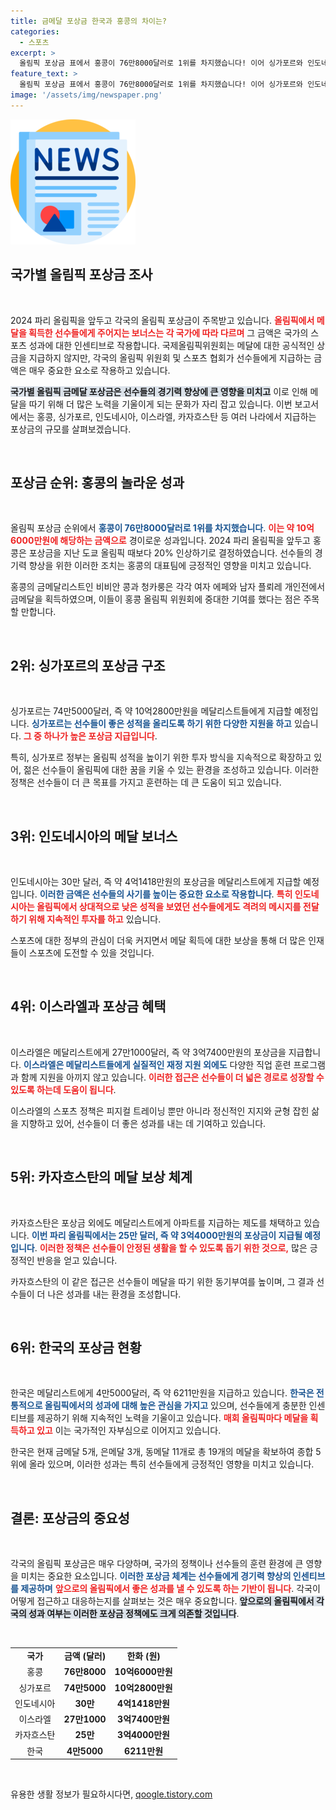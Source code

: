 ```yaml
---
title: 금메달 포상금 한국과 홍콩의 차이는?
categories:
  - 스포츠
excerpt: >
  올림픽 포상금 표에서 홍콩이 76만8000달러로 1위를 차지했습니다! 이어 싱가포르와 인도네시아가 뒤를 잇고, 한국은 4만5000달러로 9위에 올라. 메달 이외에도 다양한 부상이 기다리고 있어요!
feature_text: >
  올림픽 포상금 표에서 홍콩이 76만8000달러로 1위를 차지했습니다! 이어 싱가포르와 인도네시아가 뒤를 잇고, 한국은 4만5000달러로 9위에 올라. 메달 이외에도 다양한 부상이 기다리고 있어요!
image: '/assets/img/newspaper.png'
---
```


<p><img src="/assets/img/newspaper.png" alt="kimp 속보" /></p>

<h2 data-ke-size="size26">국가별 올림픽 포상금 조사</h2>

<p data-ke-size="size16">&nbsp;</p>

<p>2024 파리 올림픽을 앞두고 각국의 올림픽 포상금이 주목받고 있습니다. <b><span style="color: #ee2323;">올림픽에서 메달을 획득한 선수들에게 주어지는 보너스는 각 국가에 따라 다르며</span></b> 그 금액은 국가의 스포츠 성과에 대한 인센티브로 작용합니다. 국제올림픽위원회는 메달에 대한 공식적인 상금을 지급하지 않지만, 각국의 올림픽 위원회 및 스포츠 협회가 선수들에게 지급하는 금액은 매우 중요한 요소로 작용하고 있습니다. </p>

<p><b><span style="background-color: #21538527;">국가별 올림픽 금메달 포상금은 선수들의 경기력 향상에 큰 영향을 미치고</span></b> 이로 인해 메달을 따기 위해 더 많은 노력을 기울이게 되는 문화가 자리 잡고 있습니다. 이번 보고서에서는 홍콩, 싱가포르, 인도네시아, 이스라엘, 카자흐스탄 등 여러 나라에서 지급하는 포상금의 규모를 살펴보겠습니다. </p>

<p data-ke-size="size16">&nbsp;</p>

<h2 data-ke-size="size26">포상금 순위: 홍콩의 놀라운 성과</h2>

<p data-ke-size="size16">&nbsp;</p>

<p>올림픽 포상금 순위에서 <b><span style="color: #1a5490;">홍콩이 76만8000달러로 1위를 차지했습니다</span></b>. <b><span style="color: #ee2323;">이는 약 10억6000만원에 해당하는 금액으로</span></b> 경이로운 성과입니다. 2024 파리 올림픽을 앞두고 홍콩은 포상금을 지난 도쿄 올림픽 때보다 20% 인상하기로 결정하였습니다. 선수들의 경기력 향상을 위한 이러한 조치는 홍콩의 대표팀에 긍정적인 영향을 미치고 있습니다.</p>

<p>홍콩의 금메달리스트인 비비안 콩과 청카룽은 각각 여자 에페와 남자 플뢰레 개인전에서 금메달을 획득하였으며, 이들이 홍콩 올림픽 위원회에 중대한 기여를 했다는 점은 주목할 만합니다. </p>

<p data-ke-size="size16">&nbsp;</p>

<h2 data-ke-size="size26">2위: 싱가포르의 포상금 구조</h2>

<p data-ke-size="size16">&nbsp;</p>

<p>싱가포르는 74만5000달러, 즉 약 10억2800만원을 메달리스트들에게 지급할 예정입니다. <b><span style="color: #1a5490;">싱가포르는 선수들이 좋은 성적을 올리도록 하기 위한 다양한 지원을 하고</span></b> 있습니다. <b><span style="color: #ee2323;">그 중 하나가 높은 포상금 지급입니다</span></b>. </p>

<p>특히, 싱가포르 정부는 올림픽 성적을 높이기 위한 투자 방식을 지속적으로 확장하고 있어, 젊은 선수들이 올림픽에 대한 꿈을 키울 수 있는 환경을 조성하고 있습니다. 이러한 정책은 선수들이 더 큰 목표를 가지고 훈련하는 데 큰 도움이 되고 있습니다.</p>

<p data-ke-size="size16">&nbsp;</p>

<h2 data-ke-size="size26">3위: 인도네시아의 메달 보너스</h2>

<p data-ke-size="size16">&nbsp;</p>

<p>인도네시아는 30만 달러, 즉 약 4억1418만원의 포상금을 메달리스트에게 지급할 예정입니다. <b><span style="color: #1a5490;">이러한 금액은 선수들의 사기를 높이는 중요한 요소로 작용합니다</span></b>. <b><span style="color: #ee2323;">특히 인도네시아는 올림픽에서 상대적으로 낮은 성적을 보였던 선수들에게도 격려의 메시지를 전달하기 위해 지속적인 투자를 하고</span></b> 있습니다.</p>

<p>스포츠에 대한 정부의 관심이 더욱 커지면서 메달 획득에 대한 보상을 통해 더 많은 인재들이 스포츠에 도전할 수 있을 것입니다. </p>

<p data-ke-size="size16">&nbsp;</p>

<h2 data-ke-size="size26">4위: 이스라엘과 포상금 혜택</h2>

<p data-ke-size="size16">&nbsp;</p>

<p>이스라엘은 메달리스트에게 27만1000달러, 즉 약 3억7400만원의 포상금을 지급합니다. <b><span style="color: #1a5490;">이스라엘은 메달리스트들에게 실질적인 재정 지원 외에도</span></b> 다양한 직업 훈련 프로그램과 함께 지원을 아끼지 않고 있습니다. <b><span style="color: #ee2323;">이러한 접근은 선수들이 더 넓은 경로로 성장할 수 있도록 하는데 도움이 됩니다</span></b>.</p>

<p>이스라엘의 스포츠 정책은 피지컬 트레이닝 뿐만 아니라 정신적인 지지와 균형 잡힌 삶을 지향하고 있어, 선수들이 더 좋은 성과를 내는 데 기여하고 있습니다.</p>

<p data-ke-size="size16">&nbsp;</p>

<h2 data-ke-size="size26">5위: 카자흐스탄의 메달 보상 체계</h2>

<p data-ke-size="size16">&nbsp;</p>

<p>카자흐스탄은 포상금 외에도 메달리스트에게 아파트를 지급하는 제도를 채택하고 있습니다. <b><span style="color: #1a5490;">이번 파리 올림픽에서는 25만 달러, 즉 약 3억4000만원의 포상금이 지급될 예정입니다</span></b>. <b><span style="color: #ee2323;">이러한 정책은 선수들이 안정된 생활을 할 수 있도록 돕기 위한 것으로,</span></b> 많은 긍정적인 반응을 얻고 있습니다.</p>

<p>카자흐스탄의 이 같은 접근은 선수들이 메달을 따기 위한 동기부여를 높이며, 그 결과 선수들이 더 나은 성과를 내는 환경을 조성합니다. </p>

<p data-ke-size="size16">&nbsp;</p>

<h2 data-ke-size="size26">6위: 한국의 포상금 현황</h2>

<p data-ke-size="size16">&nbsp;</p>

<p>한국은 메달리스트에게 4만5000달러, 즉 약 6211만원을 지급하고 있습니다. <b><span style="color: #1a5490;">한국은 전통적으로 올림픽에서의 성과에 대해 높은 관심을 가지고</span></b> 있으며, 선수들에게 충분한 인센티브를 제공하기 위해 지속적인 노력을 기울이고 있습니다. <b><span style="color: #ee2323;">매회 올림픽마다 메달을 획득하고 있고</span></b> 이는 국가적인 자부심으로 이어지고 있습니다.</p>

<p>한국은 현재 금메달 5개, 은메달 3개, 동메달 11개로 총 19개의 메달을 확보하여 종합 5위에 올라 있으며, 이러한 성과는 특히 선수들에게 긍정적인 영향을 미치고 있습니다. </p>

<p data-ke-size="size16">&nbsp;</p>

<h2 data-ke-size="size26">결론: 포상금의 중요성</h2>

<p data-ke-size="size16">&nbsp;</p>

<p>각국의 올림픽 포상금은 매우 다양하며, 국가의 정책이나 선수들의 훈련 환경에 큰 영향을 미치는 중요한 요소입니다. <b><span style="color: #1a5490;">이러한 포상금 체계는 선수들에게 경기력 향상의 인센티브를 제공하며</span></b> <b><span style="color: #ee2323;">앞으로의 올림픽에서 좋은 성과를 낼 수 있도록 하는 기반이 됩니다</span></b>. 각국이 어떻게 접근하고 대응하는지를 살펴보는 것은 매우 중요합니다. <b><span style="background-color: #21538527;">앞으로의 올림픽에서 각국의 성과 여부는 이러한 포상금 정책에도 크게 의존할 것입니다</span></b>. </p>

<p data-ke-size="size16">&nbsp;</p>

<table style="width: 100%; border-collapse: collapse;">
    <tr>
        <td style="text-align: center; height: 17px;"><b>국가</b></td>
        <td style="text-align: center; height: 17px;"><b>금액 (달러)</b></td>
        <td style="text-align: center; height: 17px;"><b>한화 (원)</b></td>
    </tr>
    <tr>
        <td style="text-align: center; height: 17px;">홍콩</td>
        <td style="text-align: center; height: 17px;"><b>76만8000</b></td>
        <td style="text-align: center; height: 17px;"><b>10억6000만원</b></td>
    </tr>
    <tr>
        <td style="text-align: center; height: 17px;">싱가포르</td>
        <td style="text-align: center; height: 17px;"><b>74만5000</b></td>
        <td style="text-align: center; height: 17px;"><b>10억2800만원</b></td>
    </tr>
    <tr>
        <td style="text-align: center; height: 17px;">인도네시아</td>
        <td style="text-align: center; height: 17px;"><b>30만</b></td>
        <td style="text-align: center; height: 17px;"><b>4억1418만원</b></td>
    </tr>
    <tr>
        <td style="text-align: center; height: 17px;">이스라엘</td>
        <td style="text-align: center; height: 17px;"><b>27만1000</b></td>
        <td style="text-align: center; height: 17px;"><b>3억7400만원</b></td>
    </tr>
    <tr>
        <td style="text-align: center; height: 17px;">카자흐스탄</td>
        <td style="text-align: center; height: 17px;"><b>25만</b></td>
        <td style="text-align: center; height: 17px;"><b>3억4000만원</b></td>
    </tr>
    <tr>
        <td style="text-align: center; height: 17px;">한국</td>
        <td style="text-align: center; height: 17px;"><b>4만5000</b></td>
        <td style="text-align: center; height: 17px;"><b>6211만원</b></td>
    </tr>
</table>

<p data-ke-size="size16">&nbsp;</p>
유용한 생활 정보가 필요하시다면, <a href="https://qoogle.tistory.com" rel="dofollow">qoogle.tistory.com</a>


